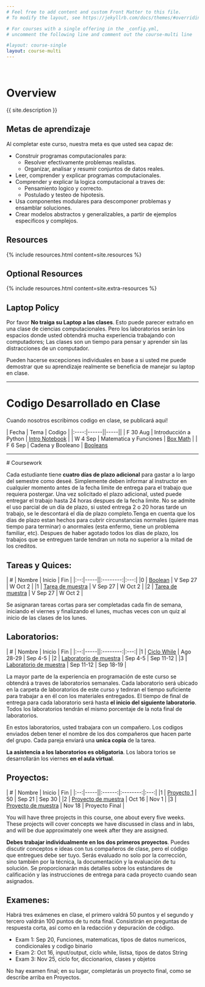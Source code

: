 ```yaml
---
# Feel free to add content and custom Front Matter to this file.
# To modify the layout, see https://jekyllrb.com/docs/themes/#overriding-theme-defaults

# For courses with a single offering in the _config.yml,
# uncomment the following line and comment out the course-multi line

#layout: course-single
layout: course-multi
---
```

<br/>

# <a name="description">Overview</a>

{{ site.description }}

## <a name="goals">Metas de aprendizaje</a>

Al completar este curso, nuestra meta es que usted sea capaz de:

* Construir programas computacionales para:
  * Resolver efectivamente problemas realistas.
  * Organizar, analisar y resumir conjuntos de datos reales.
* Leer, comprender y explicar programas computacionales.
* Comprender y explicar la logica computacional a traves de:
  * Pensamiento logico y correcto.
  * Postulado y testeo de hipotesis.
* Usa componentes modulares para descomponer problemas y ensamblar soluciones.
* Crear modelos abstractos y generalizables, a partir de ejemplos especificos y complejos.

## <a name="resources">Resources</a>

{% include resources.html content=site.resources %}

## <a name="additional-resources">Optional Resources</a>

{% include resources.html content=site.extra-resources %}

## Laptop Policy

Por favor **No traiga su Laptop a las clases**. Esto puede parecer extraño en una clase de ciencias computacionales. Pero los laboratorios serán los espacios donde usted obtendrá mucha experiencia trabajando con computadores; Las clases son un tiempo para pensar y aprender sin las distracciones de un computador.

Pueden hacerse excepciones individuales en base a si usted me puede demostrar que su aprendizaje realmente se beneficia de manejar su laptop en clase.

<hr>

# <a name="inclasscode">Codigo Desarrollado en Clase</a>

Cuando nosotros escribimos codigo en clase, se publicará aqui!

| Fecha | Tema | Codigo |
|:----:|------||-----||
| F 30 Aug | Introducción a Python | [Intro Notebook](https://pythonintro-yorgey.notebooks.azure.com/j/notebooks/PythonIntro.ipynb) |
| W 4 Sep | Matematica y Funciones | [Box Math](https://boxmath-yorgey.notebooks.azure.com/j/notebooks/BoxMath.ipynb) |
| F 6 Sep | Cadena y Booleano | [Booleans](https://booleans-yorgey.notebooks.azure.com/j/notebooks/Strings%20and%20Booleans.ipynb)

<hr>
# Coursework

Cada estudiante tiene **cuatro días de plazo adicional** para gastar a lo largo del semestre como deseé.
Simplemente deben informar al instructor en cualquier momento antes de la fecha limite de entrega para el trabajo que requiera postergar. Una vez solicitado el plazo adicional, usted puede entregar el trabajo hasta 24 horas despues de la fecha limite. No se admite el uso parcial de un día de plazo, si usted entrega 2 o 20 horas tarde un trabajo, se le descontará el día de plazo completo.Tenga en cuenta que los días de plazo estan hechos para cubrir circunstancias normales (quiere mas tiempo para terminar) o anormales (esta enfermo, tiene un problema familiar, etc). Despues de haber agotado todos los días de plazo, los trabajos que se entreguen tarde tendran un nota no superior a la mitad de los creditos.

## <a name="hwqz">Tareas y Quices</a>: 
| #  | Nombre | Inicio | Fin |
|:--:|-----||:--------:|:---:|
|0 | [Boolean](homework\booleans.md) | V Sep 27 | W Oct 2 |
|1 | [Tarea de muestra]({{site.baseurl}}/homework/function-reading.pdf) | V Sep 27 | W Oct 2 |
|2 | [Tarea de muestra]({{site.baseurl}}/homework/function-reading.pdf) | V Sep 27 | W Oct 2 |

Se asignaran tareas cortas para ser completadas cada fin de semana, iniciando el viernes y finalizando el lunes, muchas veces con un quiz al inicio de las clases de los lunes. 

## <a name="labs">Laboratorios</a>: 

| #  | Nombre | Inicio | Fin |
|:--:|-----||:--------:|:---:|
|1 | [Ciclo While](labs\guess.md) | Ago 28-29 | Sep 4-5 |
|2 | [Laboratorio de muestra]({{site.baseurl}}/labs/sample-lab.html) | Sep 4-5 | Sep 11-12 |
|3 | [Laboratorio de muestra]({{site.baseurl}}/labs/sample-lab.html) | Sep 11-12 | Sep 18-19 |

La mayor parte de la experiencia en programación de este curso se obtendrá a traves de laboratorios semanales. Cada laboratorio será ubicado en la carpeta de laboratorios de este curso y tednran el tiempo suficiente para trabajar a en él con los materiales entregados. El tiempo de final de entrega para cada laboratorio será hasta  **el inicio del siguiente laboratorio**. Todos los laboratorios tendrán el mismo porcentaje de la nota final de laboratorios. 

En estos laboratorios, usted trabajara con un compañero. Los codigos enviados deben tener el nombre de los dos compañeros que hacen parte del grupo. Cada pareja enviará una **unica copia** de la tarea. 

**La asistencia a los laboratorios es obligatoria**. Los labora torios se desarrollarán los viernes **en el aula virtual**.

## <a name="projects">Proyectos</a>:

| #  | Nombre | Inicio | Fin |
|:--:|-----||:------:|:--------:|:---:|
|1 | [Proyecto 1]({{site.baseurl}}/projects/project2.md)  | 50  | Sep 21 | Sep 30 |
|2 | [Proyecto de muestra]({{site.baseurl}}/projects/sample-project.html) | Oct 16 | Nov 1 |
|3 | [Proyecto de muestra]({{site.baseurl}}/projects/sample-project.html) | Nov 18 | Proyecto Final |

You will have three projects in this course, one about every five weeks. These projects will cover concepts we have discussed in class and in labs, and will be due approximately one week after they are assigned.

**Debes trabajar individualmente en los dos primeros proyectos**. Puedes discutir conceptos e ideas con tus compañeros de clase, pero el código que entregues debe ser tuyo. Serás evaluado no solo por la corrección, sino también por la técnica, la documentación y la evaluación de tu solución. Se proporcionarán más detalles sobre los estándares de calificación y las instrucciones de entrega para cada proyecto cuando sean asignados.

## <a name="exams">Examenes</a>: 

Habrá tres exámenes en clase, el primero valdrá 50 puntos y el segundo y tercero valdrán 100 puntos de tu nota final. Consistirán en preguntas de respuesta corta, así como en la redacción y depuración de código.

* Exam 1: Sep 20, Funciones, matematicas, tipos de datos numericos, condicionales y codigo binario
* Exam 2: Oct 16, input/output, ciclo while, listsa, tipos de datos String
* Exam 3: Nov 25, ciclo for, diccionarios, clases y objetos

No hay examen final; en su lugar, completarás un proyecto final, como se describe arriba en Proyectos.
